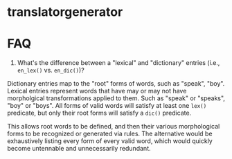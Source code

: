 # translatorgenerator

# FAQ

1. What's the difference between a "lexical" and "dictionary" entries (i.e., `en_lex()` vs. `en_dic()`)?

Dictionary entries map to the "root" forms of words, such as "speak", "boy".
Lexical entries represent words that have may or may not have morpholgical transformations applied to them. Such as "speak" or "speaks", "boy" or "boys". All forms of valid words will satisfy at least one `lex()` predicate, but only their root forms will satisfy a `dic()` predicate.

This allows root words to be defined, and then their various morphological forms to be recognized or generated via rules. The alternative would be exhaustively listing every form of every valid word, which would quickly become untennable and unnecessarily redundant.
